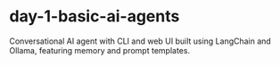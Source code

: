 # day-1-basic-ai-agents
Conversational AI agent with CLI and web UI built using LangChain and Ollama, featuring memory and prompt templates.
